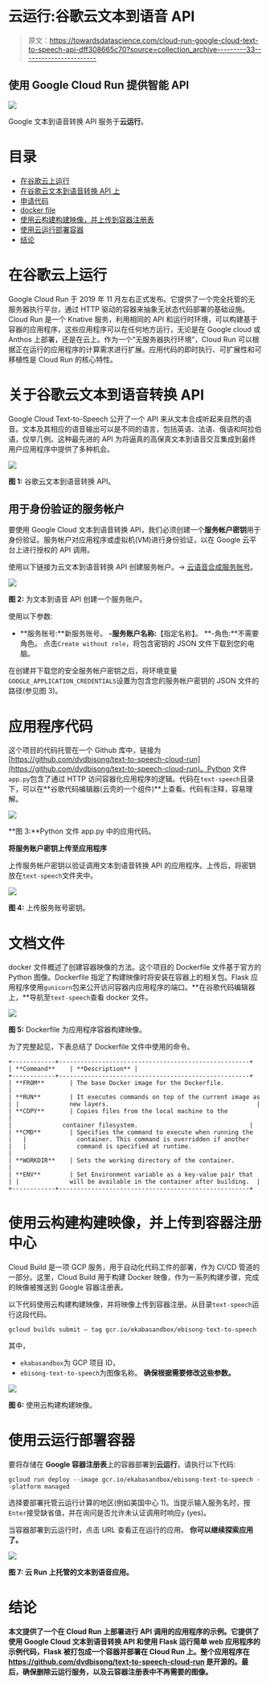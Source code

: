 # 云运行:谷歌云文本到语音 API

> 原文：<https://towardsdatascience.com/cloud-run-google-cloud-text-to-speech-api-dff308665c70?source=collection_archive---------33----------------------->

## 使用 Google Cloud Run 提供智能 API

![](img/546c6e83dbe326dab8c736c17aebece3.png)

Google 文本到语音转换 API 服务于**云运行**。

# 目录

*   [在谷歌云上运行](#05ab)
*   [在谷歌云文本到语音转换 API 上](#78c8)
*   [申请代码](#3194)
*   [docker file](#6acb)
*   [使用云构建构建映像，并上传到容器注册表](#a1a5)
*   [使用云运行部署容器](#245c)
*   [结论](#1978)

# 在谷歌云上运行

Google Cloud Run 于 2019 年 11 月左右正式发布。它提供了一个完全托管的无服务器执行平台，通过 HTTP 驱动的容器来抽象无状态代码部署的基础设施。Cloud Run 是一个 Knative 服务，利用相同的 API 和运行时环境，可以构建基于容器的应用程序，这些应用程序可以在任何地方运行，无论是在 Google cloud 或 Anthos 上部署，还是在云上。作为一个“无服务器执行环境”，Cloud Run 可以根据正在运行的应用程序的计算需求进行扩展。应用代码的即时执行、可扩展性和可移植性是 Cloud Run 的核心特性。

# 关于谷歌云文本到语音转换 API

Google Cloud Text-to-Speech 公开了一个 API 来从文本合成听起来自然的语音。文本及其相应的语音输出可以是不同的语言，包括英语、法语、俄语和阿拉伯语，仅举几例。这种最先进的 API 为将逼真的高保真文本到语音交互集成到最终用户应用程序中提供了多种机会。

![](img/0ece9afc5180a9e9052e22b50818a639.png)

**图 1:** 谷歌云文本到语音转换 API。

## 用于身份验证的服务帐户

要使用 Google Cloud 文本到语音转换 API，我们必须创建一个**服务帐户密钥**用于身份验证。服务帐户对应用程序或虚拟机(VM)进行身份验证，以在 Google 云平台上进行授权的 API 调用。

使用以下链接为云文本到语音转换 API 创建服务帐户。-> [云语音合成服务账号](https://console.cloud.google.com/apis/credentials/serviceaccountkey?_ga=2.228131353.560260692.1584281699-246233217.1575482579&_gac=1.128859262.1582203091.Cj0KCQiA-bjyBRCcARIsAFboWg3ZXsO3kRXR_6ptPfIz4J0NJC6GlKoZTiQblYf4wcSyxL80xKX1xtMaAhwoEALw_wcB)。

![](img/67a78e9199a37141217399676a3ea13c.png)

**图 2:** 为文本到语音 API 创建一个服务账户。

使用以下参数:
- **服务账号:**新服务账号。
**-服务账户名称:**【指定名称】。
**-角色:**不需要角色。
点击`Create without role`，将包含密钥的 JSON 文件下载到您的电脑。

在创建并下载您的安全服务帐户密钥之后，将环境变量`GOOGLE_APPLICATION_CREDENTIALS`设置为包含您的服务帐户密钥的 JSON 文件的路径(参见图 3)。

# 应用程序代码

这个项目的代码托管在一个 Github 库中，链接为[https://github.com/dvdbisong/text-to-speech-cloud-run](https://github.com/dvdbisong/text-to-speech-cloud-run)。Python 文件`app.py`包含了通过 HTTP 访问容器化应用程序的逻辑。代码在`text-speech`目录下，可以在**谷歌代码编辑器(云壳的一个组件)**上查看。代码有注释，容易理解。

![](img/f844acf9f5ef9630a7e045543b24b027.png)

**图 3:**Python 文件 app.py 中的应用代码。

**将服务账户密钥上传至应用程序**

上传服务帐户密钥以验证调用文本到语音转换 API 的应用程序。上传后，将密钥放在`text-speech`文件夹中。

![](img/07e6276d7de8ffa9f519ab6035c99448.png)

**图 4:** 上传服务账号密钥。

# 文档文件

docker 文件概述了创建容器映像的方法。这个项目的 Dockerfile 文件基于官方的 Python 图像。Dockerfile 指定了构建映像时将安装在容器上的相关包。Flask 应用程序使用`gunicorn`包来公开访问容器内应用程序的端口。**在谷歌代码编辑器上，**导航至`text-speech`查看 docker 文件。

![](img/cedc2eabbefd8ebc67d6608a47684d44.png)

**图 5:** Dockerfile 为应用程序容器构建映像。

为了完整起见，下表总结了 Dockerfile 文件中使用的命令。

```
+------------+-----------------------------------------------------+
| **Command**    | **Description** |
+------------+-----------------------------------------------------+
| **FROM**       | The base Docker image for the Dockerfile.           |
| **RUN**        | It executes commands on top of the current image as | |              new layers.                                         |
| **COPY**       | Copies files from the local machine to the          |
|              container filesystem.                               |
| **CMD**        | Specifies the command to execute when running the   |   |              container. This command is overridden if another    |   |              command is specified at runtime.                    |
| **WORKDIR**    | Sets the working directory of the container.        |
| **ENV**        | Set Environment variable as a key-value pair that   | |              will be available in the container after building.  |
+------------+-----------------------------------------------------+
```

# 使用云构建构建映像，并上传到容器注册中心

Cloud Build 是一项 GCP 服务，用于自动化代码工件的部署，作为 CI/CD 管道的一部分。这里，Cloud Build 用于构建 Docker 映像，作为一系列构建步骤，完成的映像被推送到 Google 容器注册表。

以下代码使用云构建构建映像，并将映像上传到容器注册。从目录`text-speech`运行这段代码。

```
gcloud builds submit — tag gcr.io/ekabasandbox/ebisong-text-to-speech
```

其中，
- `ekabasandbox`为 GCP 项目 ID，
- `ebisong-text-to-speech`为图像名称。
**确保根据需要修改这些参数。**

![](img/0fd30a42fc3c96231ed3ae3655288012.png)

**图 6:** 使用云构建构建映像。

# 使用云运行部署容器

要将存储在 **Google 容器注册表**上的容器部署到**云运行**，请执行以下代码:

```
gcloud run deploy --image gcr.io/ekabasandbox/ebisong-text-to-speech --platform managed
```

选择要部署托管云运行计算的地区(例如美国中心 1)。当提示输入服务名时，按`Enter`接受缺省值，并在询问是否允许未认证调用时响应`y` (yes)。

当容器部署到云运行时，点击 URL 查看正在运行的应用。
[](https://ebisong-text-to-speech-4fa5lgaxpq-uw.a.run.app/)**你可以继续探索应用了。**

**![](img/6b7afddb1a27a6d40f0a9bb871fda15c.png)**

****图 7:** 云 Run 上托管的文本到语音应用。**

# **结论**

**本文提供了一个在 Cloud Run 上部署进行 API 调用的应用程序的示例。它提供了使用 Google Cloud 文本到语音转换 API 和使用 Flask 运行简单 web 应用程序的示例代码，Flask 被打包成一个容器并部署在 Cloud Run 上。整个应用程序在 https://github.com/dvdbisong/text-to-speech-cloud-run 是开源的。最后，确保删除云运行服务，以及云容器注册表中不再需要的图像。**